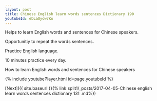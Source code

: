 ```yaml
---
layout: post
title: Chinese English learn words sentences Dictionary 190 
youtubeId: eDLaOycw7Ko
---
```

 
 
Helps to learn English words and sentences for Chinese speakers.

Opportunitiy to repeat the words sentences. 

Practice English language. 
 
10 minutes practice every day. 
 
How to learn English words and sentences for Chinese speakers 
 
{% include youtubePlayer.html id=page.youtubeId %}
 
 
[Next]({{ site.baseurl }}{% link  split1/_posts/2017-04-05-Chinese english learn words sentences dictionary 131 .md%})
 
